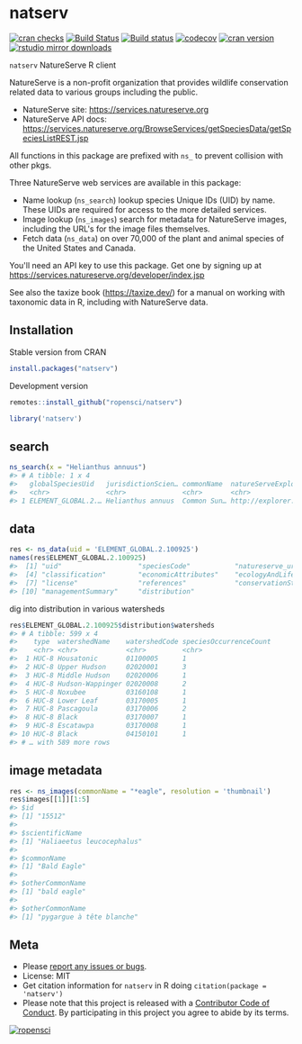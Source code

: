 natserv
=======



[![cran checks](https://cranchecks.info/badges/worst/natserv)](https://cranchecks.info/pkgs/natserv)
[![Build Status](https://travis-ci.org/ropensci/natserv.svg?branch=master)](https://travis-ci.org/ropensci/natserv)
[![Build status](https://ci.appveyor.com/api/projects/status/mvmi4h4jn5ixf3hs?svg=true)](https://ci.appveyor.com/project/sckott/natserv)
[![codecov](https://codecov.io/gh/ropensci/natserv/branch/master/graph/badge.svg)](https://codecov.io/gh/ropensci/natserv)
[![cran version](https://www.r-pkg.org/badges/version/natserv)](https://cran.r-project.org/package=natserv)
[![rstudio mirror downloads](https://cranlogs.r-pkg.org/badges/natserv)](https://github.com/metacran/cranlogs.app)


`natserv` NatureServe R client

NatureServe is a non-profit organization that provides wildlife conservation related data to various groups including the public.

* NatureServe site: https://services.natureserve.org
* NatureServe API docs: https://services.natureserve.org/BrowseServices/getSpeciesData/getSpeciesListREST.jsp

All functions in this package are prefixed with `ns_` to prevent
collision with other pkgs.

Three NatureServe web services are available in this package:

* Name lookup (`ns_search`) lookup species Unique IDs (UID) by name. These UIDs are required for access to the more detailed services.
* Image lookup (`ns_images`) search for metadata for NatureServe images, including the URL's for the image files themselves.
* Fetch data (`ns_data`) on over 70,000 of the plant and animal species of the United States and Canada.

You'll need an API key to use this package. Get one by signing up at
https://services.natureserve.org/developer/index.jsp

See also the taxize book (https://taxize.dev/) for 
a manual on working with taxonomic data in R, including with NatureServe data.

## Installation

Stable version from CRAN


```r
install.packages("natserv")
```

Development version


```r
remotes::install_github("ropensci/natserv")
```


```r
library('natserv')
```

## search


```r
ns_search(x = "Helianthus annuus")
#> # A tibble: 1 x 4
#>   globalSpeciesUid   jurisdictionScien… commonName  natureServeExplorerURI      
#>   <chr>              <chr>              <chr>       <chr>                       
#> 1 ELEMENT_GLOBAL.2.… Helianthus annuus  Common Sun… http://explorer.natureserve…
```

## data


```r
res <- ns_data(uid = 'ELEMENT_GLOBAL.2.100925')
names(res$ELEMENT_GLOBAL.2.100925)
#>  [1] "uid"                   "speciesCode"           "natureserve_uri"      
#>  [4] "classification"        "economicAttributes"    "ecologyAndLifeHistory"
#>  [7] "license"               "references"            "conservationStatus"   
#> [10] "managementSummary"     "distribution"
```

dig into distribution in various watersheds


```r
res$ELEMENT_GLOBAL.2.100925$distribution$watersheds
#> # A tibble: 599 x 4
#>    type  watershedName    watershedCode speciesOccurrenceCount
#>    <chr> <chr>            <chr>         <chr>                 
#>  1 HUC-8 Housatonic       01100005      1                     
#>  2 HUC-8 Upper Hudson     02020001      3                     
#>  3 HUC-8 Middle Hudson    02020006      1                     
#>  4 HUC-8 Hudson-Wappinger 02020008      2                     
#>  5 HUC-8 Noxubee          03160108      1                     
#>  6 HUC-8 Lower Leaf       03170005      1                     
#>  7 HUC-8 Pascagoula       03170006      2                     
#>  8 HUC-8 Black            03170007      1                     
#>  9 HUC-8 Escatawpa        03170008      1                     
#> 10 HUC-8 Black            04150101      1                     
#> # … with 589 more rows
```

## image metadata


```r
res <- ns_images(commonName = "*eagle", resolution = 'thumbnail')
res$images[[1]][1:5]
#> $id
#> [1] "15512"
#> 
#> $scientificName
#> [1] "Haliaeetus leucocephalus"
#> 
#> $commonName
#> [1] "Bald Eagle"
#> 
#> $otherCommonName
#> [1] "bald eagle"
#> 
#> $otherCommonName
#> [1] "pygargue à tête blanche"
```

## Meta

* Please [report any issues or bugs](https://github.com/ropensci/natserv/issues).
* License: MIT
* Get citation information for `natserv` in R doing `citation(package = 'natserv')`
* Please note that this project is released with a [Contributor Code of Conduct][coc]. By participating in this project you agree to abide by its terms.

[![ropensci](https://ropensci.org/public_images/github_footer.png)](https://ropensci.org)

[coc]: https://github.com/ropensci/natserv/blob/master/CODE_OF_CONDUCT.md
